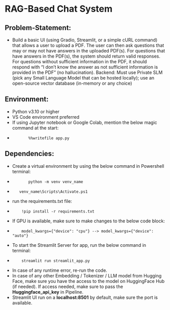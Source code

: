 # RAG-Based Chat System

## Problem-Statement:

- Build a basic UI (using Gradio, Streamlit, or a simple cURL command) that allows a user to upload a PDF. The user can then ask questions that may or may not have answers in the uploaded PDF(s). For questions that have answers in the PDF(s), the system should return valid responses. For questions without sufficient information in the PDF, it should respond with “I don’t know the answer as not sufficient information is provided in the PDF” (no hallucination).
Backend: Must use Private SLM (pick any Small Language Model that can be hosted locally); use an open-source vector database (in-memory or any choice)

## Environment:
- Python v3.10 or higher
- VS Code environment preferred
- If using Jupyter notebook or Google Colab, mention the below magic command at the start:
-            %%writefile app.py

## Dependencies: 
- Create a virtual environment by using the below command in Powershell terminal:
-            python -m venv venv_name
-        venv_name\Scripts\Activate.ps1
- run the requirements.txt file:
-         !pip install -r requirements.txt
- If GPU is available, make sure to make changes to the below code block:
-         model_kwargs={"device": "cpu"} --> model_kwargs={"device": "auto"}
- To start the Streamlit Server for app, run the below command in terminal:
-         streamlit run streamlit_app.py
- In case of any runtime error, re-run the code. 
- In case of any other Embedding / Tokenizer / LLM model from Hugging Face, make sure you have the access to the model on HuggingFace Hub (if needed). If access needed, make sure to pass the **Huggingface_api_key** in Pipeline.
- Streamlit UI run on a **localhost:8501** by default, make sure the port is available. 
